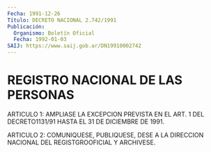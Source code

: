 ```yaml
---
Fecha: 1991-12-26
Título: DECRETO NACIONAL 2.742/1991
Publicación:
  Organismo: Boletín Oficial
  Fecha: 1992-01-03
SAIJ: https://www.saij.gob.ar/DN19910002742
---
```

# REGISTRO NACIONAL DE LAS PERSONAS

<a id="1"></a>
ARTICULO  1:  AMPLIASE  LA EXCEPCION PREVISTA EN EL ART. 1 DEL DECRETO1131/91 HASTA EL 31 DE DICIEMBRE DE 1991.

<a id="2"></a>
ARTICULO  2:  COMUNIQUESE,  PUBLIQUESE,  DESE  A  LA DIRECCION NACIONAL DEL REGISTGROOFICIAL Y ARCHIVESE.